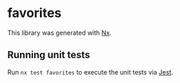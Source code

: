 # favorites

This library was generated with [Nx](https://nx.dev).

## Running unit tests

Run `nx test favorites` to execute the unit tests via [Jest](https://jestjs.io).
